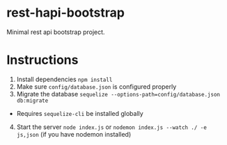 # rest-hapi-bootstrap
Minimal rest api bootstrap project.

# Instructions
1. Install dependencies `npm install`
2. Make sure `config/database.json` is configured properly
3. Migrate the database `sequelize --options-path=config/database.json db:migrate`
 * Requires `sequelize-cli` be installed globally
4. Start the server `node index.js` or `nodemon index.js --watch ./ -e js,json` (if you have nodemon installed)

